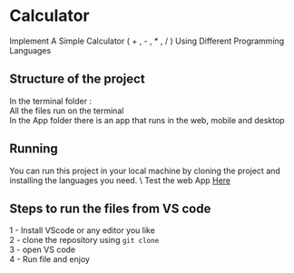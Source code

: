 # Calculator
Implement A Simple Calculator ( + , - , * , / ) Using Different Programming Languages 

## Structure of the project
In the terminal folder : \
All the files run on the terminal\
In the App folder there is an app that runs in the web, mobile and desktop

## Running 
You can run this project in your local machine by cloning the project and installing the languages you need. \ 
Test the web App [Here](https://serghine-abdelillah.github.io/Calculator/)

## Steps to run the files from VS code
 1 - Install VScode or any editor you like \
 2 - clone the repository using `git clone` \
 3 - open VS code \
 4 - Run file and enjoy





